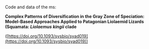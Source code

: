 Code and data of the ms:

**Complex Patterns of Diversification in the Gray Zone of Speciation: Model-Based Approaches Applied to Patagonian Liolaemid Lizards (Squamata: _Liolaemus kingii_ clade**

([https://doi.org/10.1093/sysbio/syad019](https://doi.org/10.1093/sysbio/syad019))

